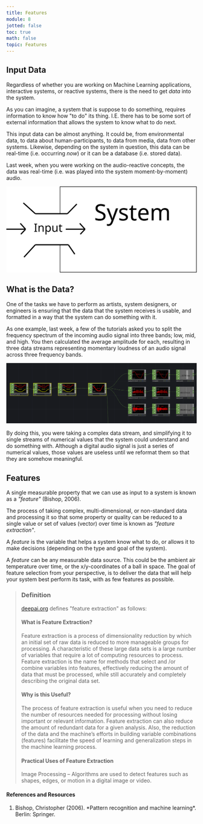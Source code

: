 ```yaml
---
title: Features
module: 8
jotted: false
toc: true
math: false
topic: Features
---
```


## Input Data

Regardless of whether you are working on Machine Learning applications, interactive systems, or reactive systems, there is the need to get _data_ into the system.

As you can imagine, a system that is suppose to do something, requires information to know how "to do" its thing. I.E. there has to be some sort of external information that allows the system to know what to do next.

This input data can be almost anything. It could be, from environmental data, to data about human-participants, to data from media, data from other systems. Likewise, depending on the system in question, this data can be real-time (i.e. occurring _now_) or it can be a database (i.e. stored data).

Last week, when you were working on the audio-reactive concepts, the data was real-time (i.e. was played into the system moment-by-moment) audio.

![Basic system diagram with an input for data.](../imgs/reactive-system-diagram.svg "Basic system diagram with an input for data.")


## What is the Data?

One of the tasks we have to perform as artists, system designers, or engineers is ensuring that the data that the system receives is usable, and formatted in a way that the system can do something with it.

As one example, last week, a few of the tutorials asked you to split the frequency spectrum of the incoming audio signal into three bands; low, mid, and high. You then calculated the average amplitude for each, resulting in three data streams representing momentary loudness of an audio signal across three frequency bands.

![TouchDesigner Example of splitting the incoming audio into three frequency bands.](../imgs/td-3band-analysis.png "TouchDesigner Example of splitting the incoming audio into three frequency bands.")

By doing this, you were taking a complex data stream, and simplifying it to single streams of numerical values that the system could understand and do something with. Although a digital audio signal is just a series of numerical values, those values are useless until we reformat them so that they are somehow meaningful.

## Features

A single measurable property that we can use as input to a system is known as a _"feature"_ (Bishop, 2006).

The process of taking complex, multi-dimensional, or non-standard data and processing it so that some property or quality can be reduced to a single value or set of values (vector) over time is known as _"feature extraction"_.

A _feature_ is the variable that helps a system know what to do, or allows it to make decisions (depending on the type and goal of the system).

A _feature_ can be any measurable data source. This could be the ambient air temperature over time, or the x/y-coordinates of a ball in space. The goal of feature selection from your perspective, is to deliver the data that will help your system best perform its task, with as few features as possible.

> ### Definition
>
> [deepai.org](https://deepai.org/machine-learning-glossary-and-terms/feature-extraction) defines "feature extraction" as follows:
>
> #### What is Feature Extraction?
>
> Feature extraction is a process of dimensionality reduction by which an initial set of raw data is reduced to more manageable groups for processing. A characteristic of these large data sets is a large number of variables that require a lot of computing resources to process. Feature extraction is the name for methods that select and /or combine variables into features, effectively reducing the amount of data that must be processed, while still accurately and completely describing the original data set.
>
> #### Why is this Useful?
>
> The process of feature extraction is useful when you need to reduce the number of resources needed for processing without losing important or relevant information. Feature extraction can also reduce the amount of redundant data for a given analysis. Also, the reduction of the data and the machine’s efforts in building variable combinations (features) facilitate the speed of learning and generalization steps in the machine learning process.
>
> #### Practical Uses of Feature Extraction
>
> Image Processing – Algorithms are used to detect features such as shapes, edges, or motion in a digital image or video.


<div class="ref">
<h4>References and Resources</h4>

<ol>
<li>Bishop, Christopher (2006). *Pattern recognition and machine learning*. Berlin: Springer.</li>
</ol>
</div>
